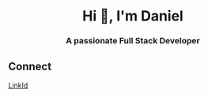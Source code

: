<h1 align="center">Hi 👋, I'm Daniel</h1>
<h3 align="center">A passionate Full Stack Developer</h3>

## Connect

[LinkId](https://www.linkedin.com/in/daniel-hernandez-ller/)
